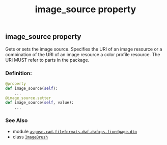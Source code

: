 ﻿---
title: image_source property
second_title: Aspose.CAD for Python via .NET API References
description: 
type: docs
weight: 40
url: /python-net/aspose.cad.fileformats.dwf.dwfxps.fixedpage.dto/imagebrush/image_source/
is_root: false
---

## image_source property


Gets or sets the image source.
Specifies the URI of an image resource or a combination of the URI
of an image resource a color profile resource.
The URI MUST refer to parts in the package.
### Definition:
```python
@property
def image_source(self):
    ...
@image_source.setter
def image_source(self, value):
    ...
```

### See Also
* module [`aspose.cad.fileformats.dwf.dwfxps.fixedpage.dto`](../../)
* class [`ImageBrush`](/cad/python-net/aspose.cad.fileformats.dwf.dwfxps.fixedpage.dto/imagebrush)
